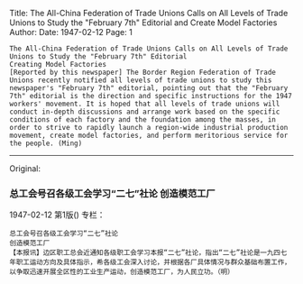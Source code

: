 Title: The All-China Federation of Trade Unions Calls on All Levels of Trade Unions to Study the "February 7th" Editorial and Create Model Factories
Author:
Date: 1947-02-12
Page: 1

    The All-China Federation of Trade Unions Calls on All Levels of Trade Unions to Study the "February 7th" Editorial
    Creating Model Factories
    [Reported by this newspaper] The Border Region Federation of Trade Unions recently notified all levels of trade unions to study this newspaper's "February 7th" editorial, pointing out that the "February 7th" editorial is the direction and specific instructions for the 1947 workers' movement. It is hoped that all levels of trade unions will conduct in-depth discussions and arrange work based on the specific conditions of each factory and the foundation among the masses, in order to strive to rapidly launch a region-wide industrial production movement, create model factories, and perform meritorious service for the people. (Ming)



<hr /> 

Original: 


### 总工会号召各级工会学习“二七”社论  创造模范工厂

1947-02-12
第1版()
专栏：

    总工会号召各级工会学习“二七”社论
    创造模范工厂
    【本报讯】边区职工总会近通知各级职工会学习本报“二七”社论，指出“二七”社论是一九四七年职工运动方向及具体指示，希各级工会深入讨论，并根据各厂具体情况与群众基础布置工作，以争取迅速开展全区性的工业生产运动，创造模范工厂，为人民立功。（明）
